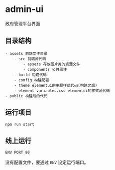 # admin-ui

政府管理平台界面

## 目录结构
```
- assets 前端文件目录
    - src 前端源代码
        - assets 存放图片类的资源文件
        - components 公共组件
    - build 构建代码
    - config 构建配置
    - theme elementui的主题样式代码(构建之后)
    - element-variables.css elementui的样式源代码
- public 构建后的代码
```

## 运行项目

```
npm run start
```

## 线上运行

```
ENV PORT 80
```

没有配置文件，要通过 `ENV` 设定运行端口。
